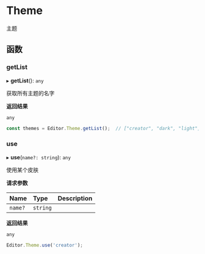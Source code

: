 # Theme

主题

## 函数

### getList

▸ **getList**(): `any`

获取所有主题的名字

**返回结果**

`any`

```typescript
const themes = Editor.Theme.getList();  // ["creator", "dark", "light"]
```

### use

▸ **use**(`name?: string`): `any`

使用某个皮肤

**请求参数**

| Name    | Type     | Description |
| :------ | :------- | ----------- |
| `name?` | `string` |             |

**返回结果**

`any`

```typescript
Editor.Theme.use('creator');
```

